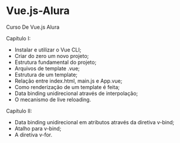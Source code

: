 # Vue.js-Alura

Curso De Vue.js Alura

<p>Capítulo I:</p>

<ul>
    <li>Instalar e utilizar o Vue CLI;</li>
    <li>Criar do zero um novo projeto;</li>
    <li>Estrutura fundamental do projeto;</li>
    <li>Arquivos de template .vue;</li>
    <li>Estrutura de um template;</li>
    <li>Relação entre index.html, main.js e App.vue;</li>
    <li>Como renderização de um template é feita;</li>
    <li>Data binding unidirecional através de interpolação;</li>
    <li>O mecanismo de live reloading.</li>
</ul>

<p>Capítulo II:</p>

<ul>
    <li>Data binding unidirecional em atributos através da diretiva v-bind;</li>
    <li>Atalho para v-bind;</li>
    <li>A diretiva v-for.</li>
</ul>
